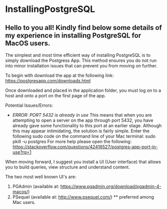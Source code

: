 # InstallingPostgreSQL
 
 Hello to you all! Kindly find below some details of my experience in installing PostgreSQL for MacOS users. 
 ---------------------------------------------------------------------------------------------------------
 The simplest and most time efficient way of installing PostgreSQL is to simply download the Postgress App.
 This method ensures you do not run into minor installation issues that can prevent you from moving on further. 
 
 To begin with download the app at the following link:
 https://postgresapp.com/downloads.html
 
 Once downloaded and placed in the application folder, you must log on to a host and onto a port on the first page of the app.
 
 Potential Issues/Errors: 
 - *ERROR: PORT 5432 is already in use*
 This means that when you are attempting to open a server on the app through port 5432, you have already gave some functionality to this port at an earlier stage. Although this may appear intimidating, the solution is fairly simple. 
 Enter the following sudo code on the command line of your Mac terminal:
 sudo pkill -u postgres
 For more help please open the following:
 https://stackoverflow.com/questions/42416527/postgres-app-port-in-use?rq=1
 
 When moving forward, I suggest you install a UI (User interface) that allows you to build queries, view structure and understand content. 
 
 The two most well known UI's are: 
 
 1) PGAdmin (available at: https://www.pgadmin.org/download/pgadmin-4-macos/)
 2) PSequel (available at: http://www.psequel.com/)    ** preferred among Mac users.

